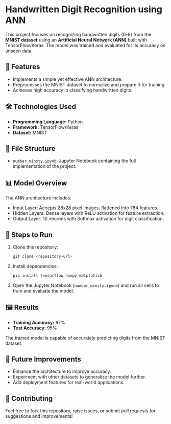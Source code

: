 # Handwritten Digit Recognition using ANN  

This project focuses on recognizing handwritten digits (0-9) from the **MNIST dataset** using an **Artificial Neural Network (ANN)** built with TensorFlow/Keras. The model was trained and evaluated for its accuracy on unseen data.  

## 🚀 Features  
- Implements a simple yet effective ANN architecture.  
- Preprocesses the MNIST dataset to normalize and prepare it for training.  
- Achieves high accuracy in classifying handwritten digits.  

## 🛠️ Technologies Used  
- **Programming Language:** Python  
- **Framework:** TensorFlow/Keras  
- **Dataset:** MNIST  

## 📁 File Structure  
- `number_minsty.ipynb`: Jupyter Notebook containing the full implementation of the project.  

## 📊 Model Overview  
The ANN architecture includes:  
- Input Layer: Accepts 28x28 pixel images, flattened into 784 features.  
- Hidden Layers: Dense layers with ReLU activation for feature extraction.  
- Output Layer: 10 neurons with Softmax activation for digit classification.  

## 🧪 Steps to Run  
1. Clone this repository:  
   ```bash  
   git clone <repository-url>  
   ```  
2. Install dependencies:  
   ```bash  
   pip install tensorflow numpy matplotlib  
   ```  
3. Open the Jupyter Notebook (`number_minsty.ipynb`) and run all cells to train and evaluate the model.  

## 🖼️ Results  
- **Training Accuracy:** 97%  
- **Test Accuracy:** 95%  

The trained model is capable of accurately predicting digits from the MNIST dataset.  

## 🌟 Future Improvements  
- Enhance the architecture to improve accuracy.  
- Experiment with other datasets to generalize the model further.  
- Add deployment features for real-world applications.  

## 🤝 Contributing  
Feel free to fork this repository, raise issues, or submit pull requests for suggestions and improvements!  
